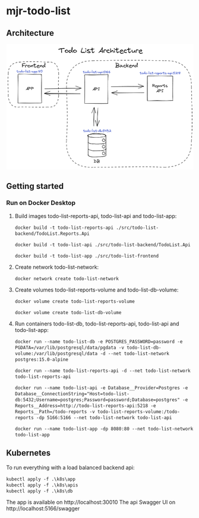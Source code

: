 # mjr-todo-list

## Architecture

![Todo List Architecture](docs/todo-list-architecture.png)

## Getting started

### Run on Docker Desktop

1. Build images todo-list-reports-api, todo-list-api and todo-list-app:

    ```
    docker build -t todo-list-reports-api ./src/todo-list-backend/TodoList.Reports.Api
    ```

    ```
    docker build -t todo-list-api ./src/todo-list-backend/TodoList.Api
    ```

    ```
    docker build -t todo-list-app ./src/todo-list-frontend
    ```

2. Create network todo-list-network:

    ```
    docker network create todo-list-network
    ```

3. Create volumes todo-list-reports-volume and todo-list-db-volume:

   ```
   docker volume create todo-list-reports-volume
   ```

   ```
   docker volume create todo-list-db-volume
   ```

4. Run containers todo-list-db, todo-list-reports-api, todo-list-api and todo-list-app:

    ```
    docker run --name todo-list-db -e POSTGRES_PASSWORD=password -e PGDATA=/var/lib/postgresql/data/pgdata -v todo-list-db-volume:/var/lib/postgresql/data -d --net todo-list-network postgres:15.0-alpine
    ```

    ```
    docker run --name todo-list-reports-api -d --net todo-list-network todo-list-reports-api
    ```

    ```
    docker run --name todo-list-api -e Database__Provider=Postgres -e Database__ConnectionString="Host=todo-list-db:5432;Username=postgres;Password=password;Database=postgres" -e Reports__Address=http://todo-list-reports-api:5218 -e Reports__Path=/todo-reports -v todo-list-reports-volume:/todo-reports -dp 5166:5166 --net todo-list-network todo-list-api
    ```

    ```
    docker run --name todo-list-app -dp 8080:80 --net todo-list-network todo-list-app
    ```

## Kubernetes
To run everything with a load balanced backend api:
```
kubectl apply -f .\k8s\app
kubectl apply -f .\k8s\apis
kubectl apply -f .\k8s\db
```
The app is available on http://localhost:30010
The api Swagger UI on http://localhost:5166/swagger
